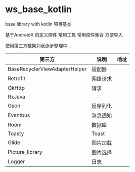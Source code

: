 # ws_base_kotlin
base library with kotlin
项目基类

基于AndroidX
自定义控件
常用工具
常用控件集合
方便导入.

使用第三方框架列表逐步整理中...

|第三方|说明|地址|
|----|----|----|
|BaseRecyclerViewAdapterHelper|适配器||
|Retrofit|网络请求||
|OkHttp|请求||
|RxJava|||
|Gson|反序列化||
|Eventbus|消息通知||
|Room|数据库||
|Toasty|Toast||
|Glide|图片加载||
|Picture_library|图片选择||
|Logger|日志||